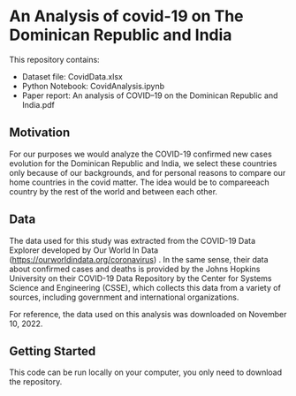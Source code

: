 # An Analysis of covid-19 on The Dominican Republic and India

This repository contains:

* Dataset file: CovidData.xlsx
* Python Notebook: CovidAnalysis.ipynb
* Paper report: An analysis of COVID–19 on the Dominican Republic and India.pdf

## Motivation

For our purposes we would analyze the COVID-19 confirmed new cases evolution for the Dominican Republic and India, we select these countries only because of our backgrounds, 
and for personal reasons to compare our home countries in the covid matter. The idea would be to compareeach country by the rest of the world and between each other.

## Data

The data used for this study was extracted from the COVID-19 Data Explorer developed by Our World In Data (https://ourworldindata.org/coronavirus)
. In the same sense, their data about confirmed cases and deaths is provided by the Johns Hopkins University on their
COVID-19 Data Repository by the Center for Systems Science and Engineering (CSSE), which collects this data
from a variety of sources, including government and international organizations. <br />

For reference, the data used on this analysis was downloaded on November 10, 2022.

## Getting Started

This code can be run locally on your computer, you only need to download the repository. 






